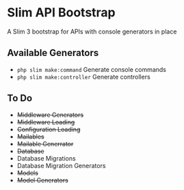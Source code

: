 # Slim API Bootstrap

A Slim 3 bootstrap for APIs with console generators in place

## Available Generators

- `php slim make:command` Generate console commands
- `php slim make:controller` Generate controllers

## To Do

- ~~Middleware Generators~~
- ~~Middleware Loading~~
- ~~Configuration Loading~~
- ~~Mailables~~
- ~~Mailable Generrator~~
- ~~Database~~
- Database Migrations
- Database Migration Generators
- ~~Models~~
- ~~Model Generators~~
